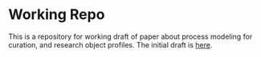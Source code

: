 # Working Repo

This is a repository for working draft of paper about process modeling for curation, and research object profiles. The initial draft is [here](https://github.com/Working-Papers/ProcessModel_ResearchObjectProfile/blob/master/Drafts/PMRO-1stDraft.md). 

